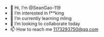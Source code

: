 - 👋 Hi, I’m @SeanGao-119
- 👀 I’m interested in f**king
- 🌱 I’m currently learning mling
- 💞️ I’m looking to collaborate today
- 📫 How to reach me 1173293750@qq.com

<!---
SeanGao-119/SeanGao-119 is a ✨ special ✨ repository because its `README.md` (this file) appears on your GitHub profile.
You can click the Preview link to take a look at your changes.
--->

